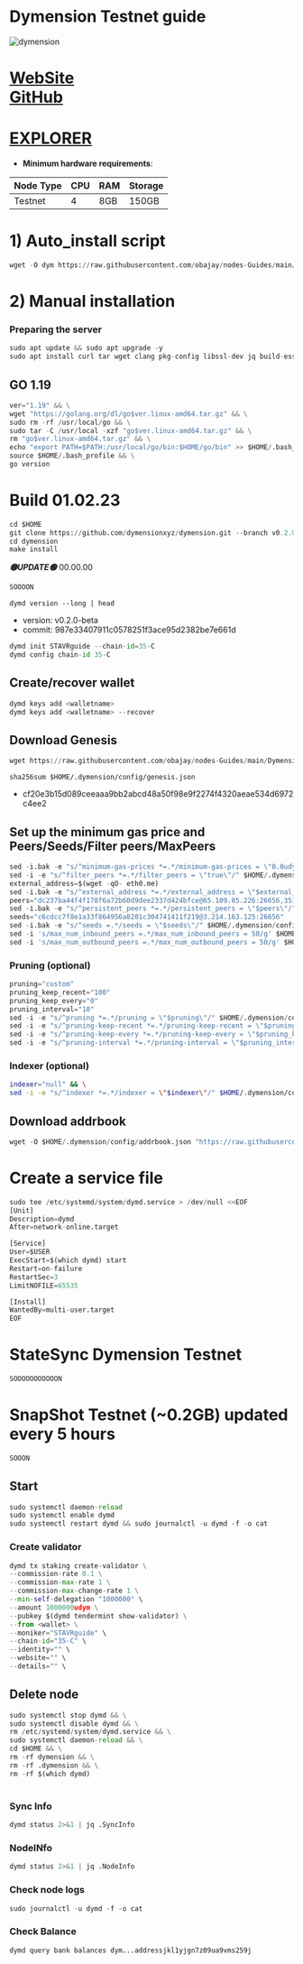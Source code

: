 # Dymension Testnet guide

![dymension](https://user-images.githubusercontent.com/44331529/216242184-e602001a-8794-495a-81fc-b0d10589963e.png)


[WebSite](https://dymension.xyz/) \
[GitHub](https://github.com/dymensionxyz/testnets)
=
[EXPLORER](https://explorer.stavr.tech/dymension-testnet/staking)
=

- **Minimum hardware requirements**:

| Node Type |CPU | RAM  | Storage  | 
|-----------|----|------|----------|
| Testnet   |   4|  8GB | 150GB    |


# 1) Auto_install script
```python
wget -O dym https://raw.githubusercontent.com/obajay/nodes-Guides/main/Dymension/dym && chmod +x dym && ./dym
```

# 2) Manual installation

### Preparing the server
```python
sudo apt update && sudo apt upgrade -y
sudo apt install curl tar wget clang pkg-config libssl-dev jq build-essential bsdmainutils git make ncdu gcc git jq chrony liblz4-tool -y
```

## GO 1.19
```python
ver="1.19" && \
wget "https://golang.org/dl/go$ver.linux-amd64.tar.gz" && \
sudo rm -rf /usr/local/go && \
sudo tar -C /usr/local -xzf "go$ver.linux-amd64.tar.gz" && \
rm "go$ver.linux-amd64.tar.gz" && \
echo "export PATH=$PATH:/usr/local/go/bin:$HOME/go/bin" >> $HOME/.bash_profile && \
source $HOME/.bash_profile && \
go version
```

# Build 01.02.23
```python
cd $HOME
git clone https://github.com/dymensionxyz/dymension.git --branch v0.2.0-beta
cd dymension
make install

```
*******🟢UPDATE🟢******* 00.00.00
```python
SOOOON
```

`dymd version --long | head`
- version: v0.2.0-beta
- commit: 987e33407911c0578251f3ace95d2382be7e661d

```python
dymd init STAVRguide --chain-id=35-C
dymd config chain-id 35-C
```    

## Create/recover wallet
```python
dymd keys add <walletname>
dymd keys add <walletname> --recover
```

## Download Genesis
```python
wget https://raw.githubusercontent.com/obajay/nodes-Guides/main/Dymension/genesis.json -O $HOME/.dymension/config/genesis.json
```
`sha256sum $HOME/.dymension/config/genesis.json`
+ cf20e3b15d089ceeaaa9bb2abcd48a50f98e9f2274f4320aeae534d6972c4ee2

## Set up the minimum gas price and Peers/Seeds/Filter peers/MaxPeers
```python
sed -i.bak -e "s/^minimum-gas-prices *=.*/minimum-gas-prices = \"0.0udym\"/;" ~/.dymension/config/app.toml
sed -i -e "s/^filter_peers *=.*/filter_peers = \"true\"/" $HOME/.dymension/config/config.toml
external_address=$(wget -qO- eth0.me) 
sed -i.bak -e "s/^external_address *=.*/external_address = \"$external_address:26656\"/" $HOME/.dymension/config/config.toml
peers="dc237ba44f4f178f6a72b60d9dee2337d424bfce@65.109.85.226:26656,3515bc6054d3e71caf2e04effaad8c95ee4b6dc6@165.232.186.173:26656,e9a375501c0a2eab296a16753667c708ed64649e@95.214.53.46:26656,2d05753b4f5ac3bcd824afd96ea268d9c32ed84d@65.108.132.239:26656"
sed -i.bak -e "s/^persistent_peers *=.*/persistent_peers = \"$peers\"/" $HOME/.dymension/config/config.toml
seeds="c6cdcc7f8e1a33f864956a8201c304741411f219@3.214.163.125:26656"
sed -i.bak -e "s/^seeds =.*/seeds = \"$seeds\"/" $HOME/.dymension/config/config.toml
sed -i 's/max_num_inbound_peers =.*/max_num_inbound_peers = 50/g' $HOME/.dymension/config/config.toml
sed -i 's/max_num_outbound_peers =.*/max_num_outbound_peers = 50/g' $HOME/.dymension/config/config.toml

```
### Pruning (optional)
```python
pruning="custom"
pruning_keep_recent="100"
pruning_keep_every="0"
pruning_interval="10"
sed -i -e "s/^pruning *=.*/pruning = \"$pruning\"/" $HOME/.dymension/config/app.toml
sed -i -e "s/^pruning-keep-recent *=.*/pruning-keep-recent = \"$pruning_keep_recent\"/" $HOME/.dymension/config/app.toml
sed -i -e "s/^pruning-keep-every *=.*/pruning-keep-every = \"$pruning_keep_every\"/" $HOME/.dymension/config/app.toml
sed -i -e "s/^pruning-interval *=.*/pruning-interval = \"$pruning_interval\"/" $HOME/.dymension/config/app.toml
```
### Indexer (optional) 
```bash
indexer="null" && \
sed -i -e "s/^indexer *=.*/indexer = \"$indexer\"/" $HOME/.dymension/config/config.toml
```

## Download addrbook
```python
wget -O $HOME/.dymension/config/addrbook.json "https://raw.githubusercontent.com/obajay/nodes-Guides/main/Dymension/addrbook.json
```

# Create a service file
```python
sudo tee /etc/systemd/system/dymd.service > /dev/null <<EOF
[Unit]
Description=dymd
After=network-online.target

[Service]
User=$USER
ExecStart=$(which dymd) start
Restart=on-failure
RestartSec=3
LimitNOFILE=65535

[Install]
WantedBy=multi-user.target
EOF
```
# StateSync Dymension Testnet
```python
SOOOOOOOOOOON
```
# SnapShot Testnet (~0.2GB) updated every 5 hours  
```python
SOOON
```

## Start
```python
sudo systemctl daemon-reload
sudo systemctl enable dymd
sudo systemctl restart dymd && sudo journalctl -u dymd -f -o cat
```

### Create validator
```python
dymd tx staking create-validator \
--commission-rate 0.1 \
--commission-max-rate 1 \
--commission-max-change-rate 1 \
--min-self-delegation "1000000" \
--amount 1000000udym \
--pubkey $(dymd tendermint show-validator) \
--from <wallet> \
--moniker="STAVRguide" \
--chain-id="35-C" \
--identity="" \
--website="" \
--details="" \
```

## Delete node
```python
sudo systemctl stop dymd && \
sudo systemctl disable dymd && \
rm /etc/systemd/system/dymd.service && \
sudo systemctl daemon-reload && \
cd $HOME && \
rm -rf dymension && \
rm -rf .dymension && \
rm -rf $(which dymd)
```
#
### Sync Info
```python
dymd status 2>&1 | jq .SyncInfo
```
### NodeINfo
```python
dymd status 2>&1 | jq .NodeInfo
```
### Check node logs
```python
sudo journalctl -u dymd -f -o cat
```
### Check Balance
```python
dymd query bank balances dym...addressjkl1yjgn7z09ua9vms259j
```
